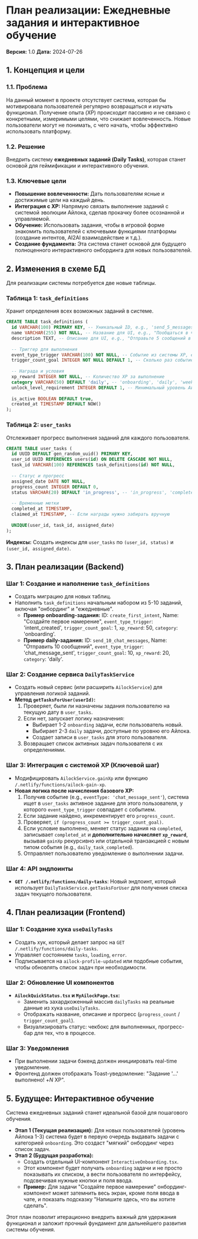 # План реализации: Ежедневные задания и интерактивное обучение

**Версия:** 1.0
**Дата:** 2024-07-26

## 1. Концепция и цели

### 1.1. Проблема
На данный момент в проекте отсутствует система, которая бы мотивировала пользователей регулярно возвращаться и изучать функционал. Получение опыта (XP) происходит пассивно и не связано с конкретными, измеримыми целями, что снижает вовлеченность. Новые пользователи могут не понимать, с чего начать, чтобы эффективно использовать платформу.

### 1.2. Решение
Внедрить систему **ежедневных заданий (Daily Tasks)**, которая станет основой для геймификации и интерактивного обучения.

### 1.3. Ключевые цели
-   **Повышение вовлеченности:** Дать пользователям ясные и достижимые цели на каждый день.
-   **Интеграция с XP:** Напрямую связать выполнение заданий с системой эволюции Айлока, сделав прокачку более осознанной и управляемой.
-   **Обучение:** Использовать задания, чтобы в игровой форме знакомить пользователей с ключевыми функциями платформы (создание интентов, AI2AI взаимодействие и т.д.).
-   **Создание фундамента:** Эта система станет основой для будущего полноценного интерактивного онбординга для новых пользователей.

## 2. Изменения в схеме БД

Для реализации системы потребуется две новые таблицы.

### Таблица 1: `task_definitions`
Хранит определения всех возможных заданий в системе.

```sql
CREATE TABLE task_definitions (
  id VARCHAR(100) PRIMARY KEY, -- Уникальный ID, e.g., 'send_5_messages'
  name VARCHAR(255) NOT NULL, -- Название для UI, e.g., "Пообщаться в чате"
  description TEXT, -- Описание для UI, e.g., "Отправьте 5 сообщений в чат для выполнения"
  
  -- Триггер для выполнения
  event_type_trigger VARCHAR(100) NOT NULL, -- Событие из системы XP, e.g., 'chat_message_sent'
  trigger_count_goal INTEGER NOT NULL DEFAULT 1, -- Сколько раз событие должно произойти
  
  -- Награда и условия
  xp_reward INTEGER NOT NULL, -- Количество XP за выполнение
  category VARCHAR(50) DEFAULT 'daily', -- 'onboarding', 'daily', 'weekly', 'event'
  unlock_level_requirement INTEGER DEFAULT 1, -- Минимальный уровень Айлока для получения задания
  
  is_active BOOLEAN DEFAULT true,
  created_at TIMESTAMP DEFAULT NOW()
);
```

### Таблица 2: `user_tasks`
Отслеживает прогресс выполнения заданий для каждого пользователя.

```sql
CREATE TABLE user_tasks (
  id UUID DEFAULT gen_random_uuid() PRIMARY KEY,
  user_id UUID REFERENCES users(id) ON DELETE CASCADE NOT NULL,
  task_id VARCHAR(100) REFERENCES task_definitions(id) NOT NULL,
  
  -- Статус и прогресс
  assigned_date DATE NOT NULL,
  progress_count INTEGER DEFAULT 0,
  status VARCHAR(20) DEFAULT 'in_progress', -- 'in_progress', 'completed', 'claimed'
  
  -- Временные метки
  completed_at TIMESTAMP,
  claimed_at TIMESTAMP, -- Если награды нужно забирать вручную
  
  UNIQUE(user_id, task_id, assigned_date)
);
```
**Индексы:** Создать индексы для `user_tasks` по `(user_id, status)` и `(user_id, assigned_date)`.

## 3. План реализации (Backend)

### Шаг 1: Создание и наполнение `task_definitions`
-   Создать миграцию для новых таблиц.
-   Наполнить `task_definitions` начальным набором из 5-10 заданий, включая "онбординг" и "ежедневные".
    -   **Пример onboarding-задания:** ID: `create_first_intent`, Name: "Создайте первое намерение", `event_type_trigger`: 'intent_created', `trigger_count_goal`: 1, `xp_reward`: 50, `category`: 'onboarding'.
    -   **Пример daily-задания:** ID: `send_10_chat_messages`, Name: "Отправить 10 сообщений", `event_type_trigger`: 'chat_message_sent', `trigger_count_goal`: 10, `xp_reward`: 20, `category`: 'daily'.

### Шаг 2: Создание сервиса `DailyTaskService`
-   Создать новый сервис (или расширить `AilockService`) для управления логикой заданий.
-   **Метод `getTasksForUser(userId)`:**
    1.  Проверяет, были ли назначены задания пользователю на текущую дату в `user_tasks`.
    2.  Если нет, запускает логику назначения:
        -   Выбирает 1-2 `onboarding` задачи, если пользователь новый.
        -   Выбирает 2-3 `daily` задачи, доступные по уровню его Айлока.
        -   Создает записи в `user_tasks` для этого пользователя.
    3.  Возвращает список активных задач пользователя с их определениями.

### Шаг 3: Интеграция с системой XP (Ключевой шаг)
-   Модифицировать `AilockService.gainXp` или функцию `/.netlify/functions/ailock-gain-xp`.
-   **Новая логика после начисления базового XP:**
    1.  Получив событие (e.g., `eventType: 'chat_message_sent'`), система ищет в `user_tasks` активное задание для этого пользователя, у которого `event_type_trigger` совпадает с событием.
    2.  Если задание найдено, инкрементирует его `progress_count`.
    3.  Проверяет, `if (progress_count >= trigger_count_goal)`.
    4.  Если условие выполнено, меняет статус задания на `completed`, записывает `completed_at` и **дополнительно начисляет `xp_reward`**, вызывая `gainXp` рекурсивно или отдельной транзакцией с новым типом события (e.g., `daily_task_completed`).
    5.  Отправляет пользователю уведомление о выполнении задачи.

### Шаг 4: API эндпоинты
-   **`GET /.netlify/functions/daily-tasks`**: Новый эндпоинт, который использует `DailyTaskService.getTasksForUser` для получения списка задач текущего пользователя.

## 4. План реализации (Frontend)

### Шаг 1: Создание хука `useDailyTasks`
-   Создать хук, который делает запрос на `GET /.netlify/functions/daily-tasks`.
-   Управляет состоянием `tasks`, `loading`, `error`.
-   Подписывается на `ailock-profile-updated` или подобные события, чтобы обновлять список задач при необходимости.

### Шаг 2: Обновление UI компонентов
-   **`AilockQuickStatus.tsx` и `MyAilockPage.tsx`:**
    -   Заменить захардкоженный массив `dailyTasks` на реальные данные из хука `useDailyTasks`.
    -   Отображать название, описание и прогресс (`progress_count` / `trigger_count_goal`).
    -   Визуализировать статус: чекбокс для выполненных, прогресс-бар для тех, что в процессе.

### Шаг 3: Уведомления
-   При выполнении задачи бэкенд должен инициировать real-time уведомление.
-   Фронтенд должен отображать Toast-уведомление: "Задание '...' выполнено! +_N_ XP".

## 5. Будущее: Интерактивное обучение

Система ежедневных заданий станет идеальной базой для пошагового обучения.

-   **Этап 1 (Текущая реализация):** Для новых пользователей (уровень Айлока 1-3) система будет в первую очередь выдавать задачи с категорией `onboarding`. Это создаст "мягкий" онбординг через список задач.
-   **Этап 2 (Будущая разработка):**
    -   Создать отдельный UI-компонент `InteractiveOnboarding.tsx`.
    -   Этот компонент будет получать `onboarding` задачи и не просто показывать их списком, а вести пользователя по интерфейсу, подсвечивая нужные кнопки и поля ввода.
    -   **Пример:** Для задачи "Создайте первое намерение" онбординг-компонент может затемнить весь экран, кроме поля ввода в чате, и показать подсказку "Напишите здесь, что вы хотите сделать".

Этот план позволит итерационно внедрить важный для удержания функционал и заложит прочный фундамент для дальнейшего развития системы обучения. 